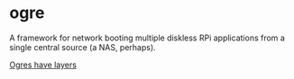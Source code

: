 # ogre
A framework for network booting multiple diskless RPi applications from a single central source (a NAS, perhaps).

[Ogres have layers](https://www.youtube.com/watch?v=aJQmVZSAqlc)
